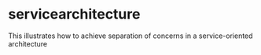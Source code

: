 # servicearchitecture
This illustrates how to achieve separation of concerns in a service-oriented architecture
